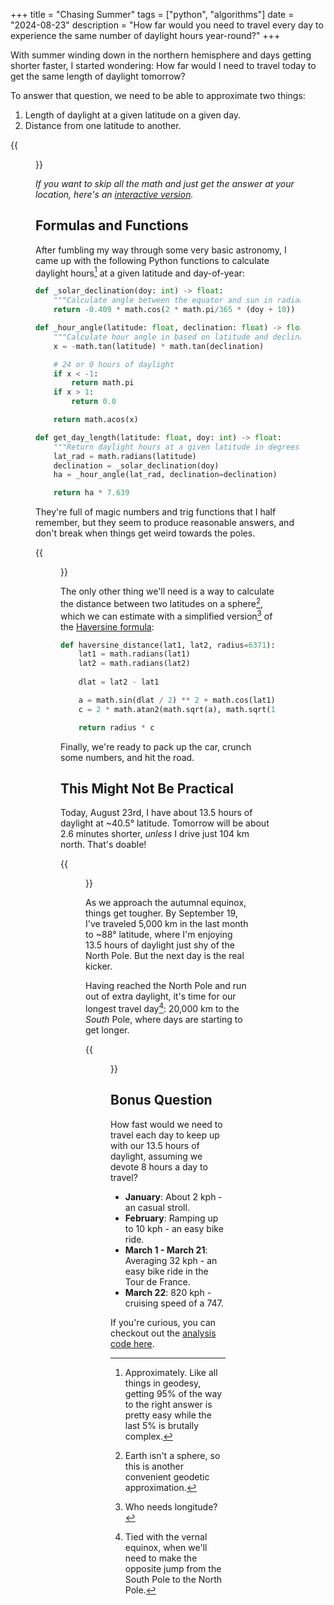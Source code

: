 +++
title = "Chasing Summer"
tags = ["python", "algorithms"]
date = "2024-08-23"
description = "How far would you need to travel every day to experience the same number of daylight hours year-round?"
+++

With summer winding down in the northern hemisphere and days getting shorter faster, I started wondering: How far would I need to travel today to get the same length of daylight tomorrow?

To answer that question, we need to be able to approximate two things:

1. Length of daylight at a given latitude on a given day.
1. Distance from one latitude to another.

{{<figure src="day_length_13p5hr.png" alt="A figure of day length by latitude and date with a band of red marking 15 hours of daylight." caption="Day length throughout the year by latitude. The red band shows areas with 13.5 hours (± 30 minutes) of daylight year-round.">}}

*If you want to skip all the math and just get the answer at your location, here's an [interactive version](/daylight-hours).*

## Formulas and Functions

After fumbling my way through some very basic astronomy, I came up with the following Python functions to calculate daylight hours[^daylight-hours] at a given latitude and day-of-year:

```python
def _solar_declination(doy: int) -> float:
    """Calculate angle between the equator and sun in radians on a given day."""
    return -0.409 * math.cos(2 * math.pi/365 * (doy + 10))

def _hour_angle(latitude: float, declination: float) -> float:
    """Calculate hour angle in based on latitude and declination in radians."""
    x = -math.tan(latitude) * math.tan(declination)

    # 24 or 0 hours of daylight
    if x < -1:
        return math.pi
    if x > 1:
        return 0.0

    return math.acos(x)

def get_day_length(latitude: float, doy: int) -> float:
    """Return daylight hours at a given latitude in degrees and Julian day."""
    lat_rad = math.radians(latitude)
    declination = _solar_declination(doy)
    ha = _hour_angle(lat_rad, declination=declination)

    return ha * 7.639
```

They're full of magic numbers and trig functions that I half remember, but they seem to produce reasonable answers, and don't break when things get weird towards the poles.

{{<figure src="daylight_hours.gif" alt="An animation showing day length changing by latitude" caption="Number of daylight hours by day of year (left) by latitude (right).">}}

The only other thing we'll need is a way to calculate the distance between two latitudes on a sphere[^haversine], which we can estimate with a simplified version[^longitude] of the [Haversine formula](https://en.wikipedia.org/wiki/Haversine_formula):

```python
def haversine_distance(lat1, lat2, radius=6371):
    lat1 = math.radians(lat1)
    lat2 = math.radians(lat2)
    
    dlat = lat2 - lat1

    a = math.sin(dlat / 2) ** 2 + math.cos(lat1) * math.cos(lat2) * math.sin(0 / 2) ** 2
    c = 2 * math.atan2(math.sqrt(a), math.sqrt(1 - a))

    return radius * c
```

Finally, we're ready to pack up the car, crunch some numbers, and hit the road.

## This Might Not Be Practical

Today, August 23rd, I have about 13.5 hours of daylight at ~40.5° latitude. Tomorrow will be about 2.6 minutes shorter, *unless* I drive just 104 km north. That's doable!

{{<figure src="travel_day_one.png" alt="Google Maps telling me to drive 1 hour and 24 minutes north." caption="Close enough.">}}

As we approach the autumnal equinox, things get tougher. By September 19, I've traveled 5,000 km in the last month to ~88° latitude, where I'm enjoying 13.5 hours of daylight just shy of the North Pole. But the next day is the real kicker.

Having reached the North Pole and run out of extra daylight, it's time for our longest travel day[^equinox]: 20,000 km to the *South* Pole, where days are starting to get longer.

{{<figure src="travel_equinox.png" alt="Google Maps telling me that I can't drive from the North Pole to the South Pole." caption="Still looking for an Airbnb, too.">}}

## Bonus Question

How fast would we need to travel each day to keep up with our 13.5 hours of daylight, assuming we devote 8 hours a day to travel?

- **January**: About 2 kph - an casual stroll.
- **February**: Ramping up to 10 kph - an easy bike ride.
- **March  1 - March 21**: Averaging 32 kph - an easy bike ride in the Tour de France.
- **March 22**: 820 kph - cruising speed of a 747.

If you're curious, you can checkout out the [analysis code here](https://github.com/aazuspan/day-length-analysis).

[^daylight-hours]: Approximately. Like all things in geodesy, getting 95% of the way to the right answer is pretty easy while the last 5% is brutally complex. 

[^hour-angle]: Which I would explain if I understood it.

[^haversine]: Earth isn't a sphere, so this is another convenient geodetic approximation.

[^longitude]: Who needs longitude?

[^equinox]: Tied with the vernal equinox, when we'll need to make the opposite jump from the South Pole to the North Pole.
